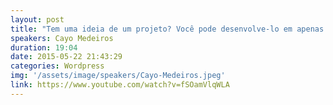 ```yaml
---
layout: post
title: "Tem uma ideia de um projeto? Você pode desenvolve-lo em apenas 1 final de semana! - Cayo Medeiros"
speakers: Cayo Medeiros
duration: 19:04
date: 2015-05-22 21:43:29
categories: Wordpress
img: '/assets/image/speakers/Cayo-Medeiros.jpeg'
link: https://www.youtube.com/watch?v=fSOamVlqWLA
---
```

